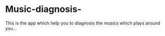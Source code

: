 # Music-diagnosis-
This is the app which help you to diagnosis the musics which plays around you...

